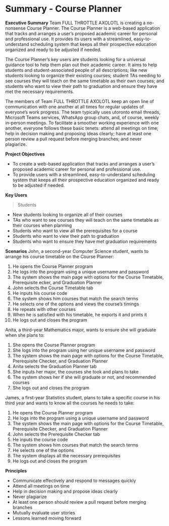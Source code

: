 # Summary - Course Planner
**Executive Summary**
Team FULL THROTTLE AXOLOTL is creating a no-nonsense Course Planner. The Course Planner is a web-based application that tracks and arranges a user’s proposed academic career for personal and professional use. It provides its users with a streamlined, easy-to-understand scheduling system that keeps all their prospective education organized and ready to be adjusted if needed.

The Course Planner’s key users are students looking for a universal guidance tool to help them plan out their academic career. It aims to help students and student-associated people of all descriptions; like new students looking to organize their existing courses; student TAs needing to see courses they will teach on the same timetable as their own courses; and students who want to view their path to graduation and ensure they have met the necessary requirements.

The members of Team FULL THROTTLE AXOLOTL keep an open line of communication with one another at all times for regular updates of everyone’s work progress. The team typically uses utoronto email threads, Microsoft Teams services, WhatsApp group chats, and, of course, weekly in-person meetings. To facilitate a smoother working experience with one another, everyone follows these basic tenets: attend all meetings on time; help in decision making and proposing ideas clearly; have at least one person review a pull request before merging branches; and never plagiarize.

**Project Objectives**
- To create a web-based application that tracks and arranges a user’s proposed academic career for personal and professional use.
- To provide users with a streamlined, easy-to-understand scheduling system that keeps all their prospective education organized and ready to be adjusted if needed.

**Key Users**
> Students

- New students looking to organize all of their courses
- TAs who want to see courses they will teach on the same timetable as their courses when planning
- Students who want to view all the prerequisites for a course
- Students who want to view their path to graduation
- Students who want to ensure they have met graduation requirements

**Scenarios**
John, a second-year Computer Science student, wants to arrange his course timetable on the Course Planner:
1. He opens the Course Planner program
2. He logs into the program using a unique username and password
3. The system shows the main page with options for the Course Timetable, Prerequisite ecker, and Graduation Planner
4. John selects the Course Timetable tab
5. He inputs his course code
6. The system shows him courses that match the search terms
7. He selects one of the options and views the course’s timings
8. He repeats with other courses
9. When he is satisfied with his timetable, he exports it and prints it
10. He logs out and closes the program

Anita, a third-year Mathematics major, wants to ensure she will graduate when she plans to:
1. She opens the Course Planner program
2. She logs into the program using her unique username and password
3. The system shows the main page with options for the Course Timetable, Prerequisite Checker, and Graduation Planner
4. Anita selects the Graduation Planner tab
5. She inputs her major, the courses she took and plans to take
6. The system shows her if she will graduate or not, and recommended courses
7. She logs out and closes the program

James, a first-year Statistics student, plans to take a specific course in his third year and wants to know all the courses he needs to take:
1. He opens the Course Planner program
2. He logs into the program using a unique username and password
3. The system shows the main page with options for the Course Timetable, Prerequisite Checker, and Graduation Planner
4. John selects the Prerequisite Checker tab
5. He inputs the course code
6. The system shows him courses that match the search terms
7. He selects one of the options
8. The system displays all the necessary prerequisites
9. He logs out and closes the program

**Principles**
- Communicate effectively and respond to messages quickly
- Attend all meetings on time
- Help in decision making and propose ideas clearly
- Never plagiarize
- At least one person should review a pull request before merging branches
- Mutually evaluate user stories
- Lessons learned moving forward

